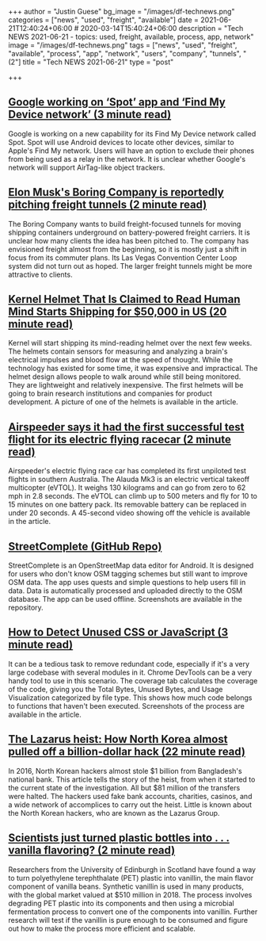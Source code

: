 +++
author = "Justin Guese"
bg_image = "/images/df-technews.png"
categories = ["news", "used", "freight", "available"]
date = 2021-06-21T12:40:24+06:00 # 2020-03-14T15:40:24+06:00
description = "Tech NEWS 2021-06-21 - topics: used, freight, available, process, app, network"
image = "/images/df-technews.png"
tags = ["news", "used", "freight", "available", "process", "app", "network", "users", "company", "tunnels", "(2"]
title = "Tech NEWS 2021-06-21"
type = "post"

+++

## [Google working on ‘Spot’ app and ‘Find My Device network’ (3 minute read)](https://9to5google.com/2021/06/18/google-spot-find-my-device-network/)

Google is working on a new capability for its Find My Device network called Spot. Spot will use Android devices to locate other devices, similar to Apple's Find My network. Users will have an option to exclude their phones from being used as a relay in the network. It is unclear whether Google's network will support AirTag-like object trackers.

## [Elon Musk's Boring Company is reportedly pitching freight tunnels (2 minute read)](https://www.engadget.com/boring-company-wide-freight-tunnels-151932854.html)

The Boring Company wants to build freight-focused tunnels for moving shipping containers underground on battery-powered freight carriers. It is unclear how many clients the idea has been pitched to. The company has envisioned freight almost from the beginning, so it is mostly just a shift in focus from its commuter plans. Its Las Vegas Convention Center Loop system did not turn out as hoped. The larger freight tunnels might be more attractive to clients.

## [Kernel Helmet That Is Claimed to Read Human Mind Starts Shipping for $50,000 in US (20 minute read)](https://gadgets.ndtv.com/wearables/news/kernel-helmet-price-usd-50000-read-human-mind-analyse-brain-ceo-bryan-johnson-2466256)

Kernel will start shipping its mind-reading helmet over the next few weeks. The helmets contain sensors for measuring and analyzing a brain's electrical impulses and blood flow at the speed of thought. While the technology has existed for some time, it was expensive and impractical. The helmet design allows people to walk around while still being monitored. They are lightweight and relatively inexpensive. The first helmets will be going to brain research institutions and companies for product development. A picture of one of the helmets is available in the article.

## [Airspeeder says it had the first successful test flight for its electric flying racecar (2 minute read)](https://www.theverge.com/2021/6/20/22542459/airspeeder-alauda-evtol-flying-car-race)

Airspeeder's electric flying race car has completed its first unpiloted test flights in southern Australia. The Alauda Mk3 is an electric vertical takeoff multicopter (eVTOL). It weighs 130 kilograms and can go from zero to 62 mph in 2.8 seconds. The eVTOL can climb up to 500 meters and fly for 10 to 15 minutes on one battery pack. Its removable battery can be replaced in under 20 seconds. A 45-second video showing off the vehicle is available in the article.

## [StreetComplete (GitHub Repo)](https://github.com/streetcomplete/StreetComplete)

StreetComplete is an OpenStreetMap data editor for Android. It is designed for users who don't know OSM tagging schemes but still want to improve OSM data. The app uses quests and simple questions to help users fill in data. Data is automatically processed and uploaded directly to the OSM database. The app can be used offline. Screenshots are available in the repository.

## [How to Detect Unused CSS or JavaScript (3 minute read)](https://javascript.plainenglish.io/detect-unused-css-or-javascript-in-your-code-8d200ef07e50)

It can be a tedious task to remove redundant code, especially if it's a very large codebase with several modules in it. Chrome DevTools can be a very handy tool to use in this scenario. The coverage tab calculates the coverage of the code, giving you the Total Bytes, Unused Bytes, and Usage Visualization categorized by file type. This shows how much code belongs to functions that haven't been executed. Screenshots of the process are available in the article.

## [The Lazarus heist: How North Korea almost pulled off a billion-dollar hack (22 minute read)](https://www.bbc.com/news/stories-57520169)

In 2016, North Korean hackers almost stole $1 billion from Bangladesh's national bank. This article tells the story of the heist, from when it started to the current state of the investigation. All but $81 million of the transfers were halted. The hackers used fake bank accounts, charities, casinos, and a wide network of accomplices to carry out the heist. Little is known about the North Korean hackers, who are known as the Lazarus Group.

## [Scientists just turned plastic bottles into . . . vanilla flavoring? (2 minute read)](https://www.fastcompany.com/90647727/scientist-just-turned-plastic-bottles-into-vanilla-flavoring)

Researchers from the University of Edinburgh in Scotland have found a way to turn polyethylene terephthalate (PET) plastic into vanillin, the main flavor component of vanilla beans. Synthetic vanillin is used in many products, with the global market valued at $510 million in 2018. The process involves degrading PET plastic into its components and then using a microbial fermentation process to convert one of the components into vanillin. Further research will test if the vanillin is pure enough to be consumed and figure out how to make the process more efficient and scalable.

